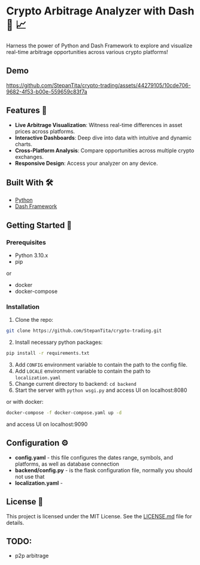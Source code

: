 # Crypto Arbitrage Analyzer with Dash 💼 📈

Harness the power of Python and Dash Framework to explore and visualize real-time arbitrage opportunities across various
crypto platforms!

## Demo

https://github.com/StepanTita/crypto-trading/assets/44279105/10cde706-9682-4f53-b00e-559659c83f7a

## Features 🌟

- **Live Arbitrage Visualization**: Witness real-time differences in asset prices across platforms.
- **Interactive Dashboards**: Deep dive into data with intuitive and dynamic charts.
- **Cross-Platform Analysis**: Compare opportunities across multiple crypto exchanges.
- **Responsive Design**: Access your analyzer on any device.

## Built With 🛠️

- [Python](https://www.python.org/)
- [Dash Framework](https://plotly.com/dash/)

## Getting Started 🚀

### Prerequisites

- Python 3.10.x
- pip

or

- docker
- docker-compose

### Installation

1. Clone the repo:

```bash
git clone https://github.com/StepanTita/crypto-trading.git
```

2. Install necessary python packages:

```bash
pip install -r requirements.txt
```

3. Add `CONFIG` environment variable to contain the path to the config file.
4. Add `LOCALE` environment variable to contain the path to `localization.yaml`
5. Change current directory to backend: `cd backend`
4. Start the server with `python wsgi.py` and access UI on localhost:8080

or with docker:

```bash
docker-compose -f docker-compose.yaml up -d
```

and access UI on localhost:9090

## Configuration ⚙️

- **config.yaml** - this file configures the dates range, symbols, and platforms, as well as database connection
- **backend/config.py** - is the flask configuration file, normally you should not use that
- **localization.yaml** -

## License 📄

This project is licensed under the MIT License. See the [LICENSE.md](LICENSE.md) file for details.

## TODO:

- p2p arbitrage

